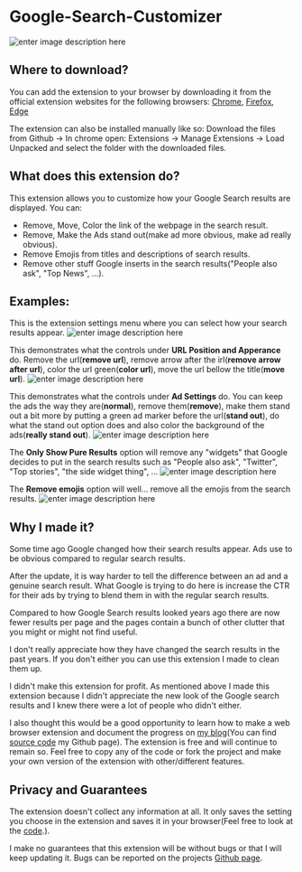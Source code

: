 # Google-Search-Customizer
![enter image description here](https://eecs.blog/wp-content/uploads/2020/09/icon280.png)

## Where to download?

You can add the extension to your browser by downloading it from the official extension websites for the following browsers:
[Chrome](https://chrome.google.com/webstore/detail/google-search-ad-remover/pdhiefmcgnjohonhoobalejfnbminlkc), [Firefox](https://addons.mozilla.org/en-US/firefox/addon/google-search-customizer/?utm_source=addons.mozilla.org&utm_medium=referral&utm_content=search), [Edge](https://microsoftedge.microsoft.com/addons/detail/google-search-ad-remover-/eebiagooojcejfpkopfnehbnjljijnhl)

The extension can also be installed manually like so: Download the files from Github -> In chrome open: Extensions -> Manage Extensions -> Load Unpacked and select the folder with the downloaded files.

## What does this extension do?

This extension allows you to customize how your Google Search results are displayed. You can:

-   Remove, Move, Color the link of the webpage in the search result.
-   Remove, Make the Ads stand out(make ad more obvious, make ad really obvious).
-   Remove Emojis from titles and descriptions of search results.
-   Remove other stuff Google inserts in the search results("People also ask", "Top News",  …).

## Examples:

This is the extension settings menu where you can select how your search results appear. 
![enter image description here](https://eecs.blog/wp-content/uploads/2020/10/UI.png)


This demonstrates what the controls under **URL Position and Apperance** do. Remove the url(**remove url**), remove arrow after the irl(**remove arrow after url**), color the url green(**color url**), move the url bellow the title(**move url**). 
![enter image description here](https://eecs.blog/wp-content/uploads/2020/09/url-settings.png)


This demonstrates what the controls under **Ad Settings** do. You can keep the ads the way they are(**normal**), remove them(**remove**), make them stand out a bit more by putting a green ad marker before the url(**stand out**), do what the stand out option does and also color the background of the ads(**really stand out**).
![enter image description here](https://eecs.blog/wp-content/uploads/2020/09/ad-settings.png)


The **Only Show Pure Results** option will remove any "widgets" that Google decides to put in the search results such as "People also ask", "Twitter", "Top stories", "the side widget thing", ... 
![enter image description here](https://eecs.blog/wp-content/uploads/2020/09/show-only-pure-results.png)


The **Remove emojis** option will well... remove all the emojis from the search results.
![enter image description here](https://eecs.blog/wp-content/uploads/2020/09/remove-emojis.png)


## Why I made it?

Some time ago Google changed how their search results appear. Ads use to be obvious compared to regular search results.

After the update, it is way harder to tell the difference between an ad and a genuine search result. What Google is trying to do here is increase the CTR for their ads by trying to blend them in with the regular search results.

Compared to how Google Search results looked years ago there are now fewer results per page and the pages contain a bunch of other clutter that you might or might not find useful.

I don't really appreciate how they have changed the search results in the past years. If you don't either you can use this extension I made to clean them up.

I didn't make this extension for profit. As mentioned above I made this extension because I didn't appreciate the new look of the Google search results and I knew there were a lot of people who didn't either.

I also thought this would be a good opportunity to learn how to make a web browser extension and document the progress on [my blog](https://eecs.blog/)(You can find [source code](https://github.com/EECSB/Google-Search-Customizer) my Github page). The extension is free and will continue to remain so. Feel free to copy any of the code or fork the project and make your own version of the extension with other/different features. 

## Privacy and Guarantees

The extension doesn't collect any information at all. It only saves the setting you choose in the extension and saves it in your browser(Feel free to look at the [code](https://github.com/EECSB/Google-Search-Customizer).).

I make no guarantees that this extension will be without bugs or that I will keep updating it. Bugs can be reported on the projects [Github page](https://github.com/EECSB/Google-Search-Customizer/issues).
